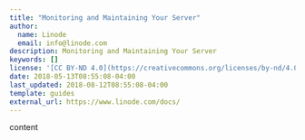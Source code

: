 ```yaml
---
title: "Monitoring and Maintaining Your Server"
author:
  name: Linode
  email: info@linode.com
description: Monitoring and Maintaining Your Server
keywords: []
license: '[CC BY-ND 4.0](https://creativecommons.org/licenses/by-nd/4.0)'
date: 2018-05-13T08:55:08-04:00
last_updated: 2018-08-12T08:55:08-04:00
template: guides
external_url: https://www.linode.com/docs/
---
```

content